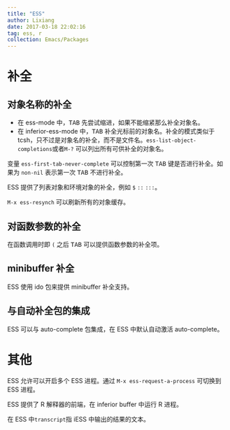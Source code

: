 ```yaml
---
title: "ESS"
author: Lixiang
date: 2017-03-18 22:02:16
tag: ess, r
collection: Emacs/Packages
---
```


# 补全

## 对象名称的补全

- 在 ess-mode 中，<kbd>TAB</kbd> 先尝试缩进，如果不能缩紧那么补全对象名。
- 在 inferior-ess-mode 中，<kbd>TAB</kbd> 补全光标前的对象名。补全的模式类似于 tcsh，只不过是对象名的补全，而不是文件名。`ess-list-object-completions`或者`M-?` 可以列出所有可供补全的对象名。

变量 `ess-first-tab-never-complete` 可以控制第一次 <kbd>TAB</kbd> 键是否进行补全。如果为 `non-nil` 表示第一次 <kbd>TAB</kbd> 不进行补全。

ESS 提供了列表对象和环境对象的补全，例如 `$` `::` `:::`。

`M-x ess-resynch` 可以刷新所有的对象缓存。

## 对函数参数的补全

在函数调用时即 `(` 之后 <kbd>TAB</kbd> 可以提供函数参数的补全项。

## minibuffer 补全

ESS 使用 ido 包来提供 minibuffer 补全支持。

## 与自动补全包的集成

ESS 可以与 auto-complete 包集成，在 ESS 中默认自动激活 auto-complete。

# 其他

ESS 允许可以开启多个 ESS 进程。通过 `M-x ess-request-a-process` 可切换到 ESS 进程。

ESS 提供了 R 解释器的前端，在 inferior buffer 中运行 R 进程。

在 ESS 中`transcript`指 iESS 中输出的结果的文本。


